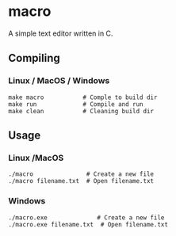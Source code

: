 # macro

A simple text editor written in C.

## Compiling
### Linux / MacOS / Windows
```
make macro           # Comple to build dir
make run             # Compile and run
make clean           # Cleaning build dir
```
## Usage
### Linux /MacOS
```
./macro               # Create a new file
./macro filename.txt  # Open filename.txt
```
### Windows
```
./macro.exe              # Create a new file
./macro.exe filename.txt  # Open filename.txt
```
